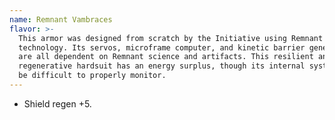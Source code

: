 ```yaml
---
name: Remnant Vambraces
flavor: >-
  This armor was designed from scratch by the Initiative using Remnant
  technology. Its servos, microframe computer, and kinetic barrier generators
  are all dependent on Remnant science and artifacts. This resilient and
  regenerative hardsuit has an energy surplus, though its internal systems can
  be difficult to properly monitor.
---
```

- Shield regen +5.